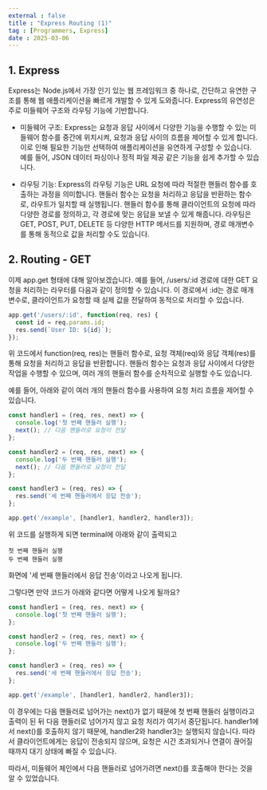 ```yaml
---
external : false
title : "Express Routing (1)"
tag : [Programmers, Express]
date : 2025-03-06
---
```


## 1. Express

Express는 Node.js에서 가장 인기 있는 웹 프레임워크 중 하나로, 간단하고 유연한 구조를 통해 웹 애플리케이션을 빠르게 개발할 수 있게 도와줍니다. Express의 유연성은 주로 미들웨어 구조와 라우팅 기능에 기반합니다.

- 미들웨어 구조: Express는 요청과 응답 사이에서 다양한 기능을 수행할 수 있는 미들웨어 함수를 중간에 위치시켜, 요청과 응답 사이의 흐름을 제어할 수 있게 합니다. 이로 인해 필요한 기능만 선택하여 애플리케이션을 유연하게 구성할 수 있습니다. 예를 들어, JSON 데이터 파싱이나 정적 파일 제공 같은 기능을 쉽게 추가할 수 있습니다.

- 라우팅 기능: Express의 라우팅 기능은 URL 요청에 따라 적절한 핸들러 함수를 호출하는 과정을 의미합니다. 핸들러 함수는 요청을 처리하고 응답을 반환하는 함수로, 라우트가 일치할 때 실행됩니다. 핸들러 함수를 통해 클라이언트의 요청에 따라 다양한 경로를 정의하고, 각 경로에 맞는 응답을 보낼 수 있게 해줍니다. 라우팅은 GET, POST, PUT, DELETE 등 다양한 HTTP 메서드를 지원하며, 경로 매개변수를 통해 동적으로 값을 처리할 수도 있습니다.

## 2. Routing - GET

이제 app.get 형태에 대해 알아보겠습니다.
예를 들어, /users/:id 경로에 대한 GET 요청을 처리하는 라우터를 다음과 같이 정의할 수 있습니다.
이 경로에서 :id는 경로 매개변수로, 클라이언트가 요청할 때 실제 값을 전달하여 동적으로 처리할 수 있습니다.

```js
app.get('/users/:id', function(req, res) {
  const id = req.params.id;
  res.send(`User ID: ${id}`);
});
```

위 코드에서 function(req, res)는 핸들러 함수로, 요청 객체(req)와 응답 객체(res)를 통해 요청을 처리하고 응답을 반환합니다. 핸들러 함수는 요청과 응답 사이에서 다양한 작업을 수행할 수 있으며, 여러 개의 핸들러 함수를 순차적으로 실행할 수도 있습니다.

예를 들어, 아래와 같이 여러 개의 핸들러 함수를 사용하여 요청 처리 흐름을 제어할 수 있습니다.

```js
const handler1 = (req, res, next) => {
  console.log('첫 번째 핸들러 실행');
  next(); // 다음 핸들러로 요청이 전달
};

const handler2 = (req, res, next) => {
  console.log('두 번째 핸들러 실행');
  next(); // 다음 핸들러로 요청이 전달
};

const handler3 = (req, res) => {
  res.send('세 번째 핸들러에서 응답 전송');
};

app.get('/example', [handler1, handler2, handler3]);
```

위 코드를 실행하게 되면 terminal에 아래와 같이 출력되고

```text
첫 번째 핸들러 실행
두 번째 핸들러 실행
```

화면에 '세 번째 핸들러에서 응답 전송'이라고 나오게 됩니다.

그렇다면 만약 코드가 아래와 같다면 어떻게 나오게 될까요?

```js
const handler1 = (req, res, next) => {
  console.log('첫 번째 핸들러 실행');
};

const handler2 = (req, res, next) => {
  console.log('두 번째 핸들러 실행');
};

const handler3 = (req, res) => {
  res.send('세 번째 핸들러에서 응답 전송');
};

app.get('/example', [handler1, handler2, handler3]);
```

이 경우에는 다음 핸들러로 넘어가는 next()가 없기 때문에 첫 번째 핸들러 실행이라고 출력이 된 뒤 다음 핸들러로 넘어가지 않고 요청 처리가 여기서 중단됩니다.
handler1에서 next()를 호출하지 않기 때문에, handler2와 handler3는 실행되지 않습니다. 따라서 클라이언트에게는 응답이 전송되지 않으며, 요청은 시간 초과되거나 연결이 끊어질 때까지 대기 상태에 빠질 수 있습니다.

따라서, 미들웨어 체인에서 다음 핸들러로 넘어가려면 next()를 호출해야 한다는 것을 알 수 있었습니다.
